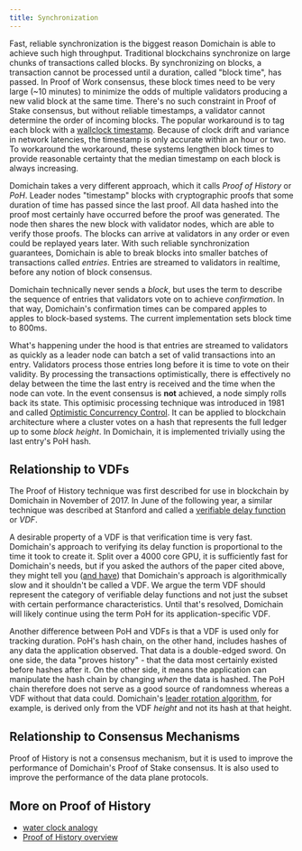 ```yaml
---
title: Synchronization
---
```


Fast, reliable synchronization is the biggest reason Domichain is able to achieve such high throughput. Traditional blockchains synchronize on large chunks of transactions called blocks. By synchronizing on blocks, a transaction cannot be processed until a duration, called "block time", has passed. In Proof of Work consensus, these block times need to be very large \(~10 minutes\) to minimize the odds of multiple validators producing a new valid block at the same time. There's no such constraint in Proof of Stake consensus, but without reliable timestamps, a validator cannot determine the order of incoming blocks. The popular workaround is to tag each block with a [wallclock timestamp](https://en.bitcoin.it/wiki/Block_timestamp). Because of clock drift and variance in network latencies, the timestamp is only accurate within an hour or two. To workaround the workaround, these systems lengthen block times to provide reasonable certainty that the median timestamp on each block is always increasing.

Domichain takes a very different approach, which it calls _Proof of History_ or _PoH_. Leader nodes "timestamp" blocks with cryptographic proofs that some duration of time has passed since the last proof. All data hashed into the proof most certainly have occurred before the proof was generated. The node then shares the new block with validator nodes, which are able to verify those proofs. The blocks can arrive at validators in any order or even could be replayed years later. With such reliable synchronization guarantees, Domichain is able to break blocks into smaller batches of transactions called _entries_. Entries are streamed to validators in realtime, before any notion of block consensus.

Domichain technically never sends a _block_, but uses the term to describe the sequence of entries that validators vote on to achieve _confirmation_. In that way, Domichain's confirmation times can be compared apples to apples to block-based systems. The current implementation sets block time to 800ms.

What's happening under the hood is that entries are streamed to validators as quickly as a leader node can batch a set of valid transactions into an entry. Validators process those entries long before it is time to vote on their validity. By processing the transactions optimistically, there is effectively no delay between the time the last entry is received and the time when the node can vote. In the event consensus is **not** achieved, a node simply rolls back its state. This optimisic processing technique was introduced in 1981 and called [Optimistic Concurrency Control](http://citeseerx.ist.psu.edu/viewdoc/summary?doi=10.1.1.65.4735). It can be applied to blockchain architecture where a cluster votes on a hash that represents the full ledger up to some _block height_. In Domichain, it is implemented trivially using the last entry's PoH hash.

## Relationship to VDFs

The Proof of History technique was first described for use in blockchain by Domichain in November of 2017. In June of the following year, a similar technique was described at Stanford and called a [verifiable delay function](https://eprint.iacr.org/2018/601.pdf) or _VDF_.

A desirable property of a VDF is that verification time is very fast. Domichain's approach to verifying its delay function is proportional to the time it took to create it. Split over a 4000 core GPU, it is sufficiently fast for Domichain's needs, but if you asked the authors of the paper cited above, they might tell you \([and have](https://Domino-Blockchain/domichain/issues/388)\) that Domichain's approach is algorithmically slow and it shouldn't be called a VDF. We argue the term VDF should represent the category of verifiable delay functions and not just the subset with certain performance characteristics. Until that's resolved, Domichain will likely continue using the term PoH for its application-specific VDF.

Another difference between PoH and VDFs is that a VDF is used only for tracking duration. PoH's hash chain, on the other hand, includes hashes of any data the application observed. That data is a double-edged sword. On one side, the data "proves history" - that the data most certainly existed before hashes after it. On the other side, it means the application can manipulate the hash chain by changing _when_ the data is hashed. The PoH chain therefore does not serve as a good source of randomness whereas a VDF without that data could. Domichain's [leader rotation algorithm](synchronization.md#leader-rotation), for example, is derived only from the VDF _height_ and not its hash at that height.

## Relationship to Consensus Mechanisms

Proof of History is not a consensus mechanism, but it is used to improve the performance of Domichain's Proof of Stake consensus. It is also used to improve the performance of the data plane protocols.

## More on Proof of History

- [water clock analogy](https://medium.com/domichain-labs/proof-of-history-explained-by-a-water-clock-e682183417b8)
- [Proof of History overview](https://medium.com/domichain-labs/proof-of-history-a-clock-for-blockchain-cf47a61a9274)
